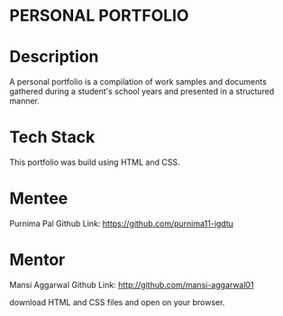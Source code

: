 # PERSONAL PORTFOLIO

# Description
A personal portfolio is a compilation of work samples and documents gathered during a student's school years and presented in a structured manner.

# Tech Stack
This portfolio was build using HTML and CSS.

# Mentee
Purnima Pal Github Link: https://github.com/purnima11-igdtu

# Mentor
Mansi Aggarwal Github Link: http://github.com/mansi-aggarwal01

download HTML and CSS files and open on your browser.
